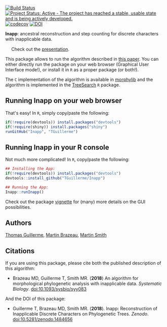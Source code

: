 [![Build Status](https://travis-ci.org/TGuillerme/Inapp.svg?branch=master)](https://travis-ci.org/TGuillerme/Inapp)
[![Project Status: Active - The project has reached a stable, usable state and is being actively developed.](http://www.repostatus.org/badges/latest/active.svg)](http://www.repostatus.org/#active)
[![codecov](https://codecov.io/gh/TGuillerme/Inapp/branch/master/graph/badge.svg)](https://codecov.io/gh/TGuillerme/Inapp)
[![DOI](https://zenodo.org/badge/84838115.svg)](https://zenodo.org/badge/latestdoi/84838115)

**Inapp**: ancestral reconstruction and step counting for discrete characters with inapplicable data.

<a href="https://figshare.com/articles/Guillerme_Evolution2017_pdf/5140222"><img src="http://tguillerme.github.io/images/logo-FS.png" height="15" widht="15"/></a> 
Check out the [presentation](https://figshare.com/articles/Guillerme_Evolution2017_pdf/5140222). 

This package allows to run the algorithm described in [this paper](https://academic.oup.com/sysbio/advance-article/doi/10.1093/sysbio/syy083/5238046).
You can either directly run the package on your web browser (Graphical User Interface mode!), or install it in `R` as a proper package (or both!).

The `C` implementation of the algorithm is available in [morphylib](https://github.com/mbrazeau/morphylib) and the algorithm is implemented in the [TreeSearch](https://github.com/ms609/TreeSearch) `R` package.

## Running Inapp on your web browser
That's easy! In `R`, simply copy/paste the following:
```r
if(!require(devtools)) install.packages("devtools")
if(!require(shiny)) install.packages("shiny")
runGitHub("Inapp", "TGuillerme")
```
<!-- Upload the whole thing on shiny servers -->

## Running Inapp in your R console
Not much more complicated! In `R`, copy/paste the following:
```r
## Installing the App:
if(!require(devtools)) install.packages("devtools")
devtools::install_github("TGuillerme/Inapp")

## Running the App:
Inapp::runInapp()
```

Check out the package [vignette](https://tguillerme.github.io/inapp.html) for (many) more details on the GUI possibilities.


Authors
-------
[Thomas Guillerme](http://tguillerme.github.io), [Martin Brazeau](http://www.imperial.ac.uk/people/m.brazeau), [Martin Smith](https://community.dur.ac.uk/martin.smith/)


Citations
-------
If you are using this package, please cite both the published description of this algorithm:

* Brazeau MD, Guillerme T, Smith MR. (**2018**) An algorithm for morphological phylogenetic analysis with inapplicable data. *Systematic Biology*. [doi:10.1093/sysbio/syy083](https://academic.oup.com/sysbio/advance-article/doi/10.1093/sysbio/syy083/5238046)

And the DOI of this package:

 * Guillerme T, Brazeau MD, Smith MR. (**2018**). Inapp: Reconstruction of Inapplicable Discrete Characters on Phylogenetic Trees. *Zenodo*. [doi:10.5281/zenodo.1484656](http://doi.org/10.5281/zenodo.1484656)
